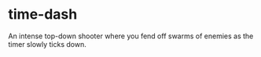 # time-dash
An intense top-down shooter where you fend off swarms of enemies as the timer slowly ticks down.
